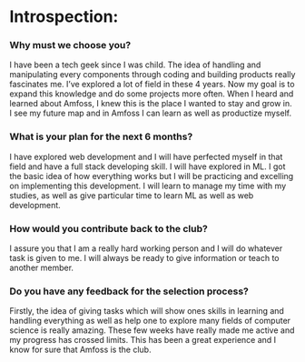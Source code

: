 ﻿# Introspection:

### Why must we choose you?
I have been a tech geek since I was child. The idea of handling and manipulating every components through coding and building products really fascinates me. I’ve explored a lot of field in these 4 years. Now my goal is to expand this knowledge and do some projects more often. When I heard and learned about Amfoss, I knew this is the place I wanted to stay and grow in. I see my future map and in Amfoss I can learn as well as productize myself.

### What is your plan for the next 6 months?
I have explored web development and I will have perfected myself in that field and have  a full stack developing skill. I will have explored in ML. I got the basic idea of how everything works but I will be practicing and excelling on implementing this development. I will learn to manage my time with my studies, as well as give particular time to learn ML as well as web development.

### How would you contribute back to the club?
I assure you that I am a really hard working person and I will do whatever task is given to me. I will always be ready to give information or teach to another member. 

### Do you have any feedback for the selection process?
Firstly, the idea of giving tasks which will show ones skills in learning and handling everything as well as help one to explore many fields of computer science is really amazing. These few weeks have really made me active and my progress has crossed limits. This has been a great experience and I know for sure that Amfoss is the club.
